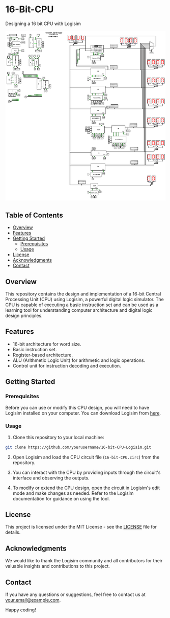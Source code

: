 # 16-Bit-CPU
Designing a 16 bit CPU with Logisim

![CPU](cpu_image.png)

## Table of Contents

- [Overview](#overview)
- [Features](#features)
- [Getting Started](#getting-started)
  - [Prerequisites](#prerequisites)
  - [Usage](#usage)
- [License](#license)
- [Acknowledgments](#acknowledgments)
- [Contact](#contact)
  
## Overview

This repository contains the design and implementation of a 16-bit Central Processing Unit (CPU) using Logisim, a powerful digital logic simulator. The CPU is capable of executing a basic instruction set and can be used as a learning tool for understanding computer architecture and digital logic design principles.

## Features

- 16-bit architecture for word size.
- Basic instruction set.
- Register-based architecture.
- ALU (Arithmetic Logic Unit) for arithmetic and logic operations.
- Control unit for instruction decoding and execution.

## Getting Started

### Prerequisites

Before you can use or modify this CPU design, you will need to have Logisim installed on your computer. You can download Logisim from [here](http://www.cburch.com/logisim/).

### Usage

1. Clone this repository to your local machine:
``` bash
git clone https://github.com/yourusername/16-bit-CPU-Logisim.git
```
2. Open Logisim and load the CPU circuit file (`16-bit-CPU.circ`) from the repository.

3. You can interact with the CPU by providing inputs through the circuit's interface and observing the outputs.

4. To modify or extend the CPU design, open the circuit in Logisim's edit mode and make changes as needed. Refer to the Logisim documentation for guidance on using the tool.

## License

This project is licensed under the MIT License - see the [LICENSE](LICENSE) file for details.

## Acknowledgments

We would like to thank the Logisim community and all contributors for their valuable insights and contributions to this project.

## Contact

If you have any questions or suggestions, feel free to contact us at your.email@example.com.

Happy coding!

